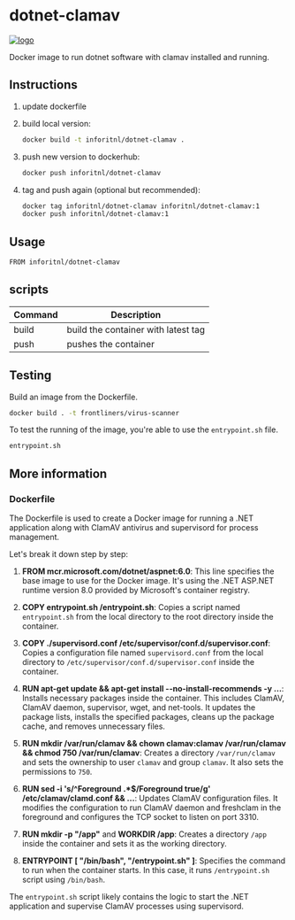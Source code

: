 # dotnet-clamav

[![logo](./logo.jpg)](https://inforit.nl)

Docker image to run dotnet software with clamav installed and running.

## Instructions

1. update dockerfile
2. build local version:

    ```sh
    docker build -t inforitnl/dotnet-clamav .
    ```

3. push new version to dockerhub:

    ```sh
    docker push inforitnl/dotnet-clamav
    ```

4. tag and push again (optional but recommended):

    ```sh
    docker tag inforitnl/dotnet-clamav inforitnl/dotnet-clamav:1
    docker push inforitnl/dotnet-clamav:1
    ```

## Usage

```sh
FROM inforitnl/dotnet-clamav
```

## scripts

| Command | Description                         |
| ------- | ----------------------------------- |
| build   | build the container with latest tag |
| push    | pushes the container                |

## Testing

Build an image from the Dockerfile.

```sh
docker build . -t frontliners/virus-scanner
```

To test the running of the image, you're able to use the `entrypoint.sh` file.

```sh
entrypoint.sh
```

## More information

### Dockerfile

The Dockerfile is used to create a Docker image for running a .NET application along with ClamAV antivirus and supervisord for process management.

Let's break it down step by step:

1. **FROM mcr.microsoft.com/dotnet/aspnet:6.0**: This line specifies the base image to use for the Docker image. It's using the .NET ASP.NET runtime version 8.0 provided by Microsoft's container registry.

2. **COPY entrypoint.sh /entrypoint.sh**: Copies a script named `entrypoint.sh` from the local directory to the root directory inside the container.

3. **COPY ./supervisord.conf /etc/supervisor/conf.d/supervisor.conf**: Copies a configuration file named `supervisord.conf` from the local directory to `/etc/supervisor/conf.d/supervisor.conf` inside the container.

4. **RUN apt-get update && apt-get install --no-install-recommends -y ...**: Installs necessary packages inside the container. This includes ClamAV, ClamAV daemon, supervisor, wget, and net-tools. It updates the package lists, installs the specified packages, cleans up the package cache, and removes unnecessary files.

5. **RUN mkdir /var/run/clamav && chown clamav:clamav /var/run/clamav && chmod 750 /var/run/clamav**: Creates a directory `/var/run/clamav` and sets the ownership to user `clamav` and group `clamav`. It also sets the permissions to `750`.

6. **RUN sed -i 's/^Foreground .*$/Foreground true/g' /etc/clamav/clamd.conf && ...**: Updates ClamAV configuration files. It modifies the configuration to run ClamAV daemon and freshclam in the foreground and configures the TCP socket to listen on port 3310.

7. **RUN mkdir -p "/app"** and **WORKDIR /app**: Creates a directory `/app` inside the container and sets it as the working directory.

8. **ENTRYPOINT [ "/bin/bash", "/entrypoint.sh" ]**: Specifies the command to run when the container starts. In this case, it runs `/entrypoint.sh` script using `/bin/bash`.

The `entrypoint.sh` script likely contains the logic to start the .NET application and supervise ClamAV processes using supervisord.

